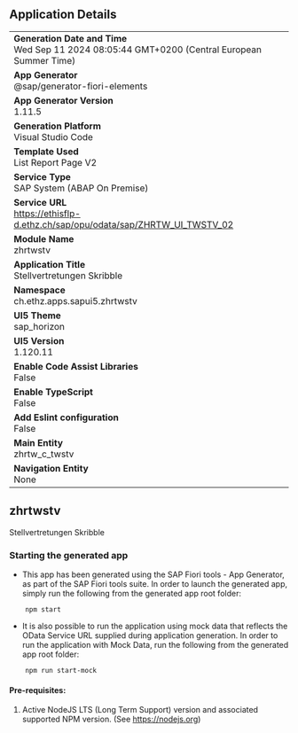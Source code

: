 ## Application Details
|               |
| ------------- |
|**Generation Date and Time**<br>Wed Sep 11 2024 08:05:44 GMT+0200 (Central European Summer Time)|
|**App Generator**<br>@sap/generator-fiori-elements|
|**App Generator Version**<br>1.11.5|
|**Generation Platform**<br>Visual Studio Code|
|**Template Used**<br>List Report Page V2|
|**Service Type**<br>SAP System (ABAP On Premise)|
|**Service URL**<br>https://ethisflp-d.ethz.ch/sap/opu/odata/sap/ZHRTW_UI_TWSTV_02
|**Module Name**<br>zhrtwstv|
|**Application Title**<br>Stellvertretungen Skribble|
|**Namespace**<br>ch.ethz.apps.sapui5.zhrtwstv|
|**UI5 Theme**<br>sap_horizon|
|**UI5 Version**<br>1.120.11|
|**Enable Code Assist Libraries**<br>False|
|**Enable TypeScript**<br>False|
|**Add Eslint configuration**<br>False|
|**Main Entity**<br>zhrtw_c_twstv|
|**Navigation Entity**<br>None|

## zhrtwstv

Stellvertretungen Skribble

### Starting the generated app

-   This app has been generated using the SAP Fiori tools - App Generator, as part of the SAP Fiori tools suite.  In order to launch the generated app, simply run the following from the generated app root folder:

```
    npm start
```

- It is also possible to run the application using mock data that reflects the OData Service URL supplied during application generation.  In order to run the application with Mock Data, run the following from the generated app root folder:

```
    npm run start-mock
```

#### Pre-requisites:

1. Active NodeJS LTS (Long Term Support) version and associated supported NPM version.  (See https://nodejs.org)


